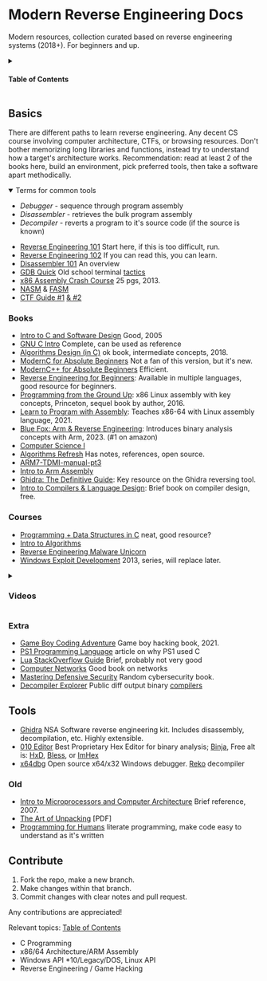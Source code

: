 # Modern Reverse Engineering Docs
Modern resources, collection curated based on reverse engineering systems (2018+). For beginners and up.
<details>
  <summary>
    
  #### Table of Contents
</summary>

- [Books](#books)
- [Courses](#courses)
- [Tools](#tools)
- [Contribute](#contribute)

Check [external resources](https://github.com/HimoriK/Modern-Reverse-Engineering-Docs/blob/main/externalresources.md) + [malware analysis](https://github.com/HimoriK/Modern-Reverse-Engineering-Docs/blob/main/malwareanalysis.md) for more.
</details>

## Basics
There are different paths to learn reverse engineering. Any decent CS course involving computer architecture, CTFs, or browsing resources. Don't bother memorizing long libraries and functions, instead try to understand how a target's architecture works. Recommendation: read at least 2 of the books here, build an environment, pick preferred tools, then take a software apart methodically.

<details open><summary>Terms for common tools</summary>
  
- *Debugger* - sequence through program assembly 
- *Disassembler* - retrieves the bulk program assembly 
- *Decompiler* - reverts a program to it's source code (if the source is known)
</details>

* [Reverse Engineering 101](https://intezer.com/blog/malware-analysis/malware-reverse-engineering-beginners/) Start here, if this is too difficult, run.
* [Reverse Engineering 102](https://www.shadowinfosec.io/2018/05/a-gentle-introduction-into-arm-assembly.html) If you can read this, you can learn.
* [Disassembler 101](https://www.geekbits.io/introduction-to-disassemblers/) An overview
* [GDB Quick](https://www.youtube.com/watch?v=xQ0ONbt-qPs) Old school terminal [tactics](https://www-users.cse.umn.edu/~kauffman/tutorials/gdb)
* [x86 Assembly Crash Course](https://sensepost.com/blogstatic/2014/01/SensePost_crash_course_in_x86_assembly-.pdf) 25 pgs, 2013.
* [NASM](https://pacman128.github.io/pcasm/) & [FASM](https://flatassembler.net/)
* [CTF Guide #1](https://trailofbits.github.io/ctf/) [& #2](https://github.com/ctf-wiki/ctf-wiki)

### Books
* [Intro to C and Software Design](https://www-personal.acfr.usyd.edu.au/tbailey/ctext/ctext.pdf) Good, 2005
* [GNU C Intro](https://www.cs.unibo.it/~renzo/doc/C/c.pdf) Complete, can be used as reference
* [Algorithms Design (in C)](https://www.ime.usp.br/~pf/algorithms/) ok book, intermediate concepts, 2018.
* [ModernC for Absolute Beginners](https://github.com/HimoriK/Modern-Reverse-Engineering-Docs/files/12445479/Modern.C.for.Absolute.Beginners.pdf) Not a fan of this version, but it's new.
* [ModernC++ for Absolute Beginners](https://github.com/HimoriK/Modern-Reverse-Engineering-Docs/files/11929600/Modern.C%2B%2B.for.Absolute.Beginners.pdf) Efficient.
* [Reverse Engineering for Beginners](https://github.com/HimoriK/Modern-Reverse-Engineering-Docs/files/14155682/RE4B-EN.pdf): Available in multiple languages, good resource for beginners.
* [Programming from the Ground Up](https://www.amazon.com/Programming-Ground-Up-Jonathan-Bartlett/dp/1540831825): x86 Linux assembly with key concepts, Princeton, sequel book by author, 2016.
* [Learn to Program with Assembly](https://www.amazon.com/Learn-Program-Assembly-Foundational-Programmers/dp/1484274369): Teaches x86-64 with Linux assembly language, 2021.
* [Blue Fox: Arm & Reverse Engineering](https://www.amazon.com/Blue-Fox-Assembly-Internals-Analysis/dp/1119745306): Introduces binary analysis concepts with Arm, 2023. (#1 on amazon)
* [Computer Science I](https://github.com/HimoriK/Modern-Reverse-Engineering-Docs/files/11522155/ComputerScienceOne.pdf)
* [Algorithms Refresh](https://github.com/HimoriK/Modern-Reverse-Engineering-Docs/files/11522196/Algorithms-JeffE-BW.pdf) Has notes, references, open source.
* [ARM7-TDMI-manual-pt3](https://github.com/HimoriK/Modern-Reverse-Engineering-Docs/files/11522207/ARM7-TDMI-manual-pt3.pdf)
* [Intro to Arm Assembly](https://github.com/HimoriK/Modern-Reverse-Engineering-Docs/files/11522212/Introduction.to.Assembly.Language.Programming.From.Soup.to.Nuts.pdf)
* [Ghidra: The Definitive Guide](https://www.amazon.com/product-reviews/1718501021): Key resource on the Ghidra reversing tool.
* [Intro to Compilers & Language Design](https://www3.nd.edu/~dthain/compilerbook/compilerbook.pdf): Brief book on compiler design, free.

### Courses
* [Programming + Data Structures in C](https://codeahoy.com/learn/cprogramming/toc/) neat, good resource?
* [Intro to Algorithms](https://codeahoy.com/learn/analysisofalgorithms/ch1/)
* [Reverse Engineering Malware Unicorn](https://malwareunicorn.org/workshops/re101.html#0)
* [Windows Exploit Development](https://www.securitysift.com/windows-exploit-development-part-1-basics/) 2013, series, will replace later.

<details>
  <summary>
    
  ### Videos
</summary>

* [FreeCodeCamp ARM Tutorial](https://youtu.be/gfmRrPjnEw4) 2 hours, decent probably
* [MIPS Assembly Tutorial](https://youtu.be/BlOLrVo4Nkk?list=PL5b07qlmA3P6zUdDf-o97ddfpvPFuNa5A) rare enthusiasm, might be good
* [Modern C++ Tutorial Series](https://www.youtube.com/playlist?list=PL9GxRn_rQx8Pwe4bMecruWbIEICAsZtgT) Effective dual instructor content
* [C Tutorial Series](https://www.youtube.com/watch?v=zPObUTmiCzk&list=PLA1FTfKBAEX4hblYoH6mnq0zsie2w6Wif&index=3) bloat, decent though; there's also [A full version](https://youtu.be/ssJY5MDLjlo?t=399)
* [GDB Tutorial](https://youtu.be/svG6OPyKsrw?t=89) ok intro by Waterloo, 1hr
</details>

### Extra
* [Game Boy Coding Adventure](https://www.amazon.com/Game-Boy-Coding-Adventure-programming-ebook/dp/B0B7FY5576) Game boy hacking book, 2021.
* [PS1 Programming Language](https://retro-programming.com/playstation-one-programming-language/) article on why PS1 used C
* [Lua StackOverflow Guide](https://github.com/HimoriK/Modern-Reverse-Engineering-Docs/files/11522164/lua.pdf) Brief, probably not very good
* [Computer Networks](https://intronetworks.cs.luc.edu/current2/ComputerNetworks.pdf) Good book on networks
* [Mastering Defensive Security](https://www.amazon.com/Mastering-Defensive-Security-techniques-infrastructure-ebook/dp/B09BZXC5SC) Random cybersecurity book.
* [Decompiler Explorer](https://dogbolt.org/) Public diff output binary [compilers](https://godbolt.org/)

## Tools
* [Ghidra](https://github.com/NationalSecurityAgency/ghidra) NSA Software reverse engineering kit. Includes disassembly, decompilation, etc. Highly extensible.
* [010 Editor](https://www.sweetscape.com/010editor/) Best Proprietary Hex Editor for binary analysis; [Binja](https://binary.ninja/), Free alt is: [HxD](https://mh-nexus.de/en/hxd/), [Bless](https://github.com/afrantzis/bless), or [ImHex](https://github.com/WerWolv/ImHex)
* [x64dbg](http://x64dbg.com/) Open source x64/x32 Windows debugger. [Reko](https://github.com/uxmal/reko) decompiler

### Old
* [Intro to Microprocessors and Computer Architecture](https://www.amazon.com/Inside-Machine-Introduction-Microprocessors-Architecture/dp/1593276680) Brief reference, 2007.
* [The Art of Unpacking](https://www.blackhat.com/presentations/bh-usa-07/Yason/Whitepaper/bh-usa-07-yason-WP.pdf) [PDF]
* [Programming for Humans](https://youtu.be/Mr3WTR0a5SM) literate programming, make code easy to understand as it's written

## Contribute
1. Fork the repo, make a new branch.
2. Make changes within that branch.
3. Commit changes with clear notes and pull request.

Any contributions are appreciated!

Relevant topics: [Table of Contents](https://github.com/HimoriK/Modern-Reverse-Engineering-Docs#table-of-contents)

* C Programming
* x86/64 Architecture/ARM Assembly
* Windows API *10/Legacy/DOS, Linux API
* Reverse Engineering / Game Hacking

